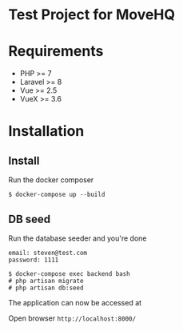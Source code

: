 Test Project for MoveHQ
=======================

Requirements
============

* PHP >= 7
* Laravel >= 8
* Vue >= 2.5
* VueX >= 3.6

Installation
============

## Install

Run the docker composer


```
$ docker-compose up --build
```

## DB seed

Run the database seeder and you're done

```
email: steven@test.com
password: 1111
```

```
$ docker-compose exec backend bash
# php artisan migrate
# php artisan db:seed
```
The application can now be accessed at

Open browser `http://localhost:8000/`



